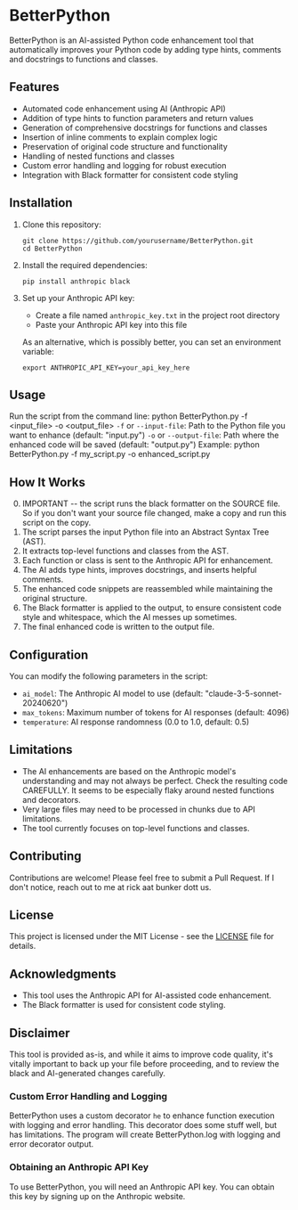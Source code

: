 # BetterPython
BetterPython is an AI-assisted Python code enhancement tool that automatically improves your Python code by adding type hints, comments and docstrings to functions and classes.
## Features
- Automated code enhancement using AI (Anthropic API)
- Addition of type hints to function parameters and return values
- Generation of comprehensive docstrings for functions and classes
- Insertion of inline comments to explain complex logic
- Preservation of original code structure and functionality
- Handling of nested functions and classes
- Custom error handling and logging for robust execution
- Integration with Black formatter for consistent code styling
## Installation
1. Clone this repository:
   ```
   git clone https://github.com/yourusername/BetterPython.git
   cd BetterPython
   ```
2. Install the required dependencies:
   ```
   pip install anthropic black
   ```
3. Set up your Anthropic API key:
   - Create a file named `anthropic_key.txt` in the project root directory
   - Paste your Anthropic API key into this file

   As an alternative, which is possibly better, you can set an environment variable:
   ```
   export ANTHROPIC_API_KEY=your_api_key_here
   ```
## Usage
Run the script from the command line:
python BetterPython.py -f <input_file> -o <output_file>
 `-f` or `--input-file`: Path to the Python file you want to enhance (default: "input.py")
 `-o` or `--output-file`: Path where the enhanced code will be saved (default: "output.py")
Example:
python BetterPython.py -f my_script.py -o enhanced_script.py
## How It Works
0. IMPORTANT -- the script runs the black formatter on the SOURCE file.  So if you don't want your source file changed, make a copy and run this script on the copy.
1. The script parses the input Python file into an Abstract Syntax Tree (AST).
2. It extracts top-level functions and classes from the AST.
3. Each function or class is sent to the Anthropic API for enhancement.
4. The AI adds type hints, improves docstrings, and inserts helpful comments.
5. The enhanced code snippets are reassembled while maintaining the original structure.
6. The Black formatter is applied to the output, to ensure consistent code style and whitespace, which the AI messes up sometimes.
7. The final enhanced code is written to the output file.
## Configuration
You can modify the following parameters in the script:
- `ai_model`: The Anthropic AI model to use (default: "claude-3-5-sonnet-20240620")
- `max_tokens`: Maximum number of tokens for AI responses (default: 4096)
- `temperature`: AI response randomness (0.0 to 1.0, default: 0.5)
## Limitations
- The AI enhancements are based on the Anthropic model's understanding and may not always be perfect.  Check the resulting code CAREFULLY.  It seems to be especially flaky around nested functions and decorators.
- Very large files may need to be processed in chunks due to API limitations.
- The tool currently focuses on top-level functions and classes.
## Contributing
Contributions are welcome! Please feel free to submit a Pull Request.  If I don't notice, reach out to me at rick aat bunker dott us.
## License
This project is licensed under the MIT License - see the [LICENSE](LICENSE) file for details.
## Acknowledgments
- This tool uses the Anthropic API for AI-assisted code enhancement.
- The Black formatter is used for consistent code styling.
## Disclaimer
This tool is provided as-is, and while it aims to improve code quality, it's vitally important to back up your file before proceeding, and to review the black and AI-generated changes carefully.
### Custom Error Handling and Logging
BetterPython uses a custom decorator `he` to enhance function execution with logging and error handling. This decorator does some stuff well, but has limitations.  The program will create BetterPython.log with logging and error decorator output.
### Obtaining an Anthropic API Key
To use BetterPython, you will need an Anthropic API key. You can obtain this key by signing up on the Anthropic website.
